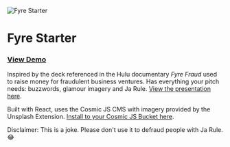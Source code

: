 ![Fyre Starter](https://cosmic-s3.imgix.net/25a62e20-22ba-11e9-b86c-2b85da9474de-fyre.jpeg?w=1200)

# Fyre Starter
### [View Demo](https://fyre-starter.com)

Inspired by the deck referenced in the Hulu documentary <i>Fyre Fraud</i> used to raise money for fraudulent business ventures. Has everything your pitch needs: buzzwords, glamour imagery and Ja Rule. [View the presentation here](https://fyre-starter.com).

Built with React, uses the Cosmic JS CMS with imagery provided by the Unsplash Extension. [Install to your Cosmic JS Bucket here](https://cosmicjs.com/apps/fyre-starter).

Disclaimer: This is a joke. Please don't use it to defraud people with Ja Rule. :joy:
